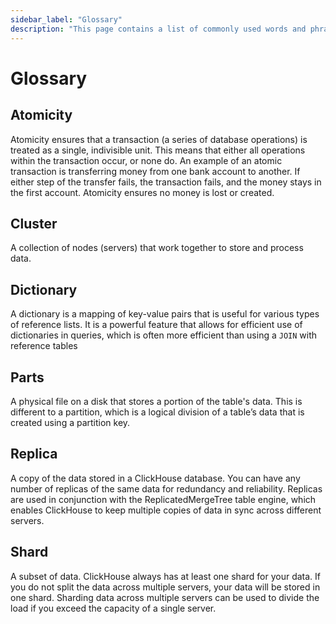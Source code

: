 ```yaml
---
sidebar_label: "Glossary"
description: "This page contains a list of commonly used words and phrases regarding ClickHouse, as well as their definitions."
---
```


# Glossary

## Atomicity

Atomicity ensures that a transaction (a series of database operations) is treated as a single, indivisible unit. This means that either all operations within the transaction occur, or none do. An example of an atomic transaction is transferring money from one bank account to another. If either step of the transfer fails, the transaction fails, and the money stays in the first account. Atomicity ensures no money is lost or created. 

## Cluster

A collection of nodes (servers) that work together to store and process data.

## Dictionary

A dictionary is a mapping of key-value pairs that is useful for various types of reference lists. It is a powerful feature that allows for efficient use of dictionaries in queries, which is often more efficient than using a `JOIN` with reference tables

## Parts

A physical file on a disk that stores a portion of the table's data. This is different to a partition, which is a logical division of a table’s data that is created using a partition key.

## Replica

A copy of the data stored in a ClickHouse database. You can have any number of replicas of the same data for redundancy and reliability. Replicas are used in conjunction with the ReplicatedMergeTree table engine, which enables ClickHouse to keep multiple copies of data in sync across different servers.

## Shard

A subset of data. ClickHouse always has at least one shard for your data. If you do not split the data across multiple servers, your data will be stored in one shard. Sharding data across multiple servers can be used to divide the load if you exceed the capacity of a single server. 
